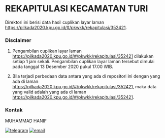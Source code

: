 
# REKAPITULASI KECAMATAN TURI

Direktori ini berisi data hasil cuplikan layar laman https://pilkada2020.kpu.go.id/#/pkwkk/rekapitulasi/352421.

### Disclaimer

1. Pengambilan cuplikan layar laman https://pilkada2020.kpu.go.id/#/pkwkk/rekapitulasi/352421 dilakukan setiap 1 jam sekali. Pengambilan cuplikan layar laman tersebut dimulai pada tanggal 13 Desember 2020 pukul 17.00 WIB.

2. Bila terjadi perbedaan data antara yang ada di repositori ini dengan yang ada di laman https://pilkada2020.kpu.go.id/#/pkwkk/rekapitulasi/352421, maka data yang valid adalah yang ada di laman https://pilkada2020.kpu.go.id/#/pkwkk/rekapitulasi/352421.

### Kontak

MUHAMMAD HANIF

[![telegram](https://img.shields.io/badge/telegram-@muhammad__hanif-blue)](https://t.me/muhammad_hanif) [![email](https://img.shields.io/badge/email-moehammadhanif@gmail.com-white)](mailto:moehammadhanif@gmail.com)


